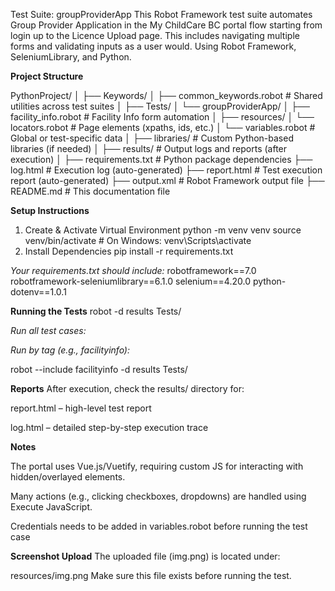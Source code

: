 Test Suite: groupProviderApp
This Robot Framework test suite automates Group Provider Application in the My ChildCare BC portal flow starting from login up to the Licence Upload page. This includes navigating multiple forms and validating inputs as a user would.
Using Robot Framework, SeleniumLibrary, and Python.

**Project Structure**

PythonProject/
│
├── Keywords/
│   ├── common_keywords.robot         # Shared utilities across test suites
│
├── Tests/
│   └── groupProviderApp/
│       ├── facility_info.robot       # Facility Info form automation
│
├── resources/
│   └── locators.robot                # Page elements (xpaths, ids, etc.)
│   └── variables.robot               # Global or test-specific data
│
├── libraries/                        # Custom Python-based libraries (if needed)
│
├── results/                          # Output logs and reports (after execution)
│
├── requirements.txt                  # Python package dependencies
├── log.html                          # Execution log (auto-generated)
├── report.html                       # Test execution report (auto-generated)
├── output.xml                        # Robot Framework output file
├── README.md                         # This documentation file


**Setup Instructions**
1. Create & Activate Virtual Environment
python -m venv venv
source venv/bin/activate      # On Windows: venv\Scripts\activate
2. Install Dependencies
pip install -r requirements.txt

_Your requirements.txt should include:_
robotframework==7.0
robotframework-seleniumlibrary==6.1.0
selenium==4.20.0
python-dotenv==1.0.1

**Running the Tests**
robot -d results Tests/


_Run all test cases:_

_Run by tag (e.g., facilityinfo):_

robot --include facilityinfo -d results Tests/

**Reports**
After execution, check the results/ directory for:

report.html – high-level test report

log.html – detailed step-by-step execution trace


**Notes**

The portal uses Vue.js/Vuetify, requiring custom JS for interacting with hidden/overlayed elements.

Many actions (e.g., clicking checkboxes, dropdowns) are handled using Execute JavaScript.

Credentials needs to be added in variables.robot before running the test case


**Screenshot Upload**
The uploaded file (img.png) is located under:

resources/img.png
Make sure this file exists before running the test.

